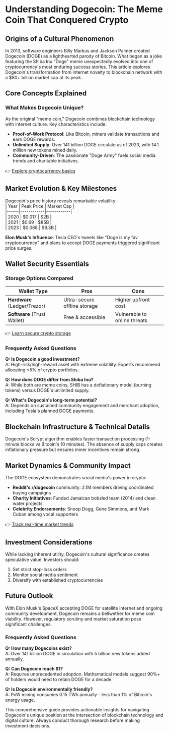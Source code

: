# Understanding Dogecoin: The Meme Coin That Conquered Crypto

## Origins of a Cultural Phenomenon  
In 2013, software engineers Billy Markus and Jackson Palmer created Dogecoin (DOGE) as a lighthearted parody of Bitcoin. What began as a joke featuring the Shiba Inu "Doge" meme unexpectedly evolved into one of cryptocurrency's most enduring success stories. This article explores Dogecoin's transformation from internet novelty to blockchain network with a $80+ billion market cap at its peak.

## Core Concepts Explained  

### What Makes Dogecoin Unique?  
As the original "meme coin," Dogecoin combines blockchain technology with internet culture. Key characteristics include:  
- **Proof-of-Work Protocol**: Like Bitcoin, miners validate transactions and earn DOGE rewards.  
- **Unlimited Supply**: Over 141 billion DOGE circulate as of 2023, with 14.1 million new tokens mined daily.  
- **Community-Driven**: The passionate "Doge Army" fuels social media trends and charitable initiatives.  

👉 [Explore cryptocurrency basics](https://bit.ly/okx-bonus)

## Market Evolution & Key Milestones  
Dogecoin's price history reveals remarkable volatility:  
| Year | Peak Price | Market Cap |  
|------|------------|------------|  
| 2020 | $0.017     | $2B        |  
| 2021 | $0.69      | $85B       |  
| 2023 | $0.068     | $9.3B      |  

**Elon Musk's Influence**: Tesla CEO's tweets like "Doge is my fav cryptocurrency" and plans to accept DOGE payments triggered significant price surges.

## Wallet Security Essentials  

### Storage Options Compared  
| Wallet Type | Pros | Cons |  
|-------------|------|------|  
| **Hardware** (Ledger/Trezor) | Ultra-secure offline storage | Higher upfront cost |  
| **Software** (Trust Wallet) | Free & accessible | Vulnerable to online threats |  

👉 [Learn secure crypto storage](https://bit.ly/okx-bonus)

### Frequently Asked Questions  
**Q: Is Dogecoin a good investment?**  
A: High-risk/high-reward asset with extreme volatility. Experts recommend allocating <5% of crypto portfolios.

**Q: How does DOGE differ from Shiba Inu?**  
A: While both are meme coins, SHIB has a deflationary model (burning tokens) versus DOGE's unlimited supply.

**Q: What's Dogecoin's long-term potential?**  
A: Depends on sustained community engagement and merchant adoption, including Tesla's planned DOGE payments.

## Blockchain Infrastructure & Technical Details  
Dogecoin's Scrypt algorithm enables faster transaction processing (1-minute blocks vs Bitcoin's 10 minutes). The absence of supply caps creates inflationary pressure but ensures miner incentives remain strong.

## Market Dynamics & Community Impact  
The DOGE ecosystem demonstrates social media's power in crypto:  
- **Reddit's r/dogecoin** community: 2.1M members driving coordinated buying campaigns  
- **Charity Initiatives**: Funded Jamaican bobsled team (2014) and clean water projects  
- **Celebrity Endorsements**: Snoop Dogg, Gene Simmons, and Mark Cuban among vocal supporters  

👉 [Track real-time market trends](https://bit.ly/okx-bonus)

## Investment Considerations  
While lacking inherent utility, Dogecoin's cultural significance creates speculative value. Investors should:  
1. Set strict stop-loss orders  
2. Monitor social media sentiment  
3. Diversify with established cryptocurrencies  

## Future Outlook  
With Elon Musk's SpaceX accepting DOGE for satellite internet and ongoing community development, Dogecoin remains a bellwether for meme coin viability. However, regulatory scrutiny and market saturation pose significant challenges.

### Frequently Asked Questions  
**Q: How many Dogecoins exist?**  
A: Over 141 billion DOGE in circulation with 5 billion new tokens added annually.

**Q: Can Dogecoin reach $1?**  
A: Requires unprecedented adoption. Mathematical models suggest 90%+ of holders would need to retain DOGE for a decade.

**Q: Is Dogecoin environmentally friendly?**  
A: PoW mining consumes 0.15 TWh annually - less than 1% of Bitcoin's energy usage.

This comprehensive guide provides actionable insights for navigating Dogecoin's unique position at the intersection of blockchain technology and digital culture. Always conduct thorough research before making investment decisions.